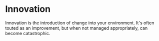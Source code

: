 # Innovation

Innovation is the introduction of change into your environment. It's often touted as an improvement, but when not managed appropriately, can become catastrophic.